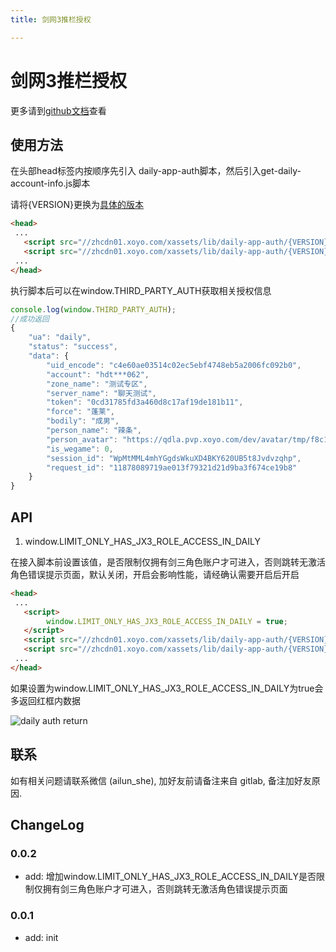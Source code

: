 ```yaml
---
title: 剑网3推栏授权

---
```


# 剑网3推栏授权

更多请到[github文档](https://github.com/XFETeam/libs/tree/daily-app-auth)查看

## 使用方法
在头部head标签内按顺序先引入 daily-app-auth脚本，然后引入get-daily-account-info.js脚本

请将{VERSION}更换为[具体的版本](/page-standard/daily-auth.html#%E7%89%88%E6%9C%AC)
```html
<head>
 ...
   <script src="//zhcdn01.xoyo.com/xassets/lib/daily-app-auth/{VERSION}/daily-app-auth.js" crossOrigin="anonymous" ></script>
   <script src="//zhcdn01.xoyo.com/xassets/lib/daily-app-auth/{VERSION}/get-daily-account-info.js" crossOrigin="anonymous" ></script>
 ...
</head>
```
执行脚本后可以在window.THIRD_PARTY_AUTH获取相关授权信息
```javascript
console.log(window.THIRD_PARTY_AUTH);
//成功返回
{
	"ua": "daily",
	"status": "success",
	"data": {
		"uid_encode": "c4e60ae03514c02ec5ebf4748eb5a2006fc092b0",
		"account": "hdt***062",
		"zone_name": "测试专区",
		"server_name": "聊天测试",
		"token": "0cd31785fd3a460d8c17af19de181b11",
		"force": "蓬莱",
		"bodily": "成男",
		"person_name": "辣条",
		"person_avatar": "https://qdla.pvp.xoyo.com/dev/avatar/tmp/f8c146ac3ec24bab9adf21f3881a288a/avatar.jpg/d0d100fff27645108cea5afc1e47b0d4.jpg",
		"is_wegame": 0,
		"session_id": "WpMtMML4mhYGgdsWkuXD4BKY620UB5t8Jvdvzqhp",
		"request_id": "11878089719ae013f79321d21d9ba3f674ce19b8"
	}
}
```

## API
1. window.LIMIT_ONLY_HAS_JX3_ROLE_ACCESS_IN_DAILY
 
 在接入脚本前设置该值，是否限制仅拥有剑三角色账户才可进入，否则跳转无激活角色错误提示页面，默认关闭，开启会影响性能，请经确认需要开启后开启
```html
<head>
 ...
   <script>
        window.LIMIT_ONLY_HAS_JX3_ROLE_ACCESS_IN_DAILY = true;
   </script>
   <script src="//zhcdn01.xoyo.com/xassets/lib/daily-app-auth/{VERSION}/daily-app-auth.js" crossOrigin="anonymous" ></script>
   <script src="//zhcdn01.xoyo.com/xassets/lib/daily-app-auth/{VERSION}/get-daily-account-info.js" crossOrigin="anonymous" ></script>
 ...
</head>
```
如果设置为window.LIMIT_ONLY_HAS_JX3_ROLE_ACCESS_IN_DAILY为true会多返回红框内数据

![daily auth return](/xfe-document/images/auth-success-return.png)

## 联系
如有相关问题请联系微信 (ailun_she), 加好友前请备注来自 gitlab, 备注加好友原因.

## ChangeLog
### 0.0.2
* add: 增加window.LIMIT_ONLY_HAS_JX3_ROLE_ACCESS_IN_DAILY是否限制仅拥有剑三角色账户才可进入，否则跳转无激活角色错误提示页面

### 0.0.1
* add: init

